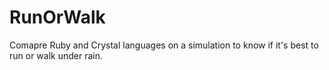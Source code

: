 # RunOrWalk
Comapre Ruby and Crystal languages on a simulation to know if it's best to run or walk under rain.

